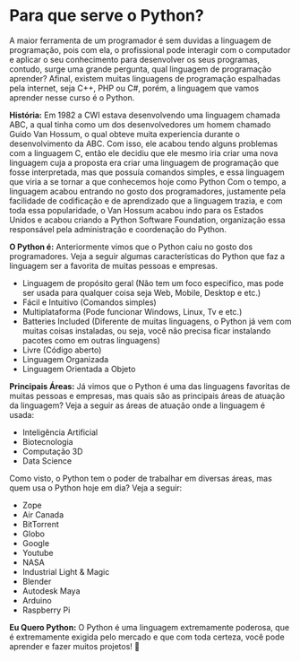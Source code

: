 # Para que serve o Python?

A maior ferramenta de um programador é sem duvidas a linguagem de programação, pois com ela, o profissional pode interagir com o computador e aplicar o seu conhecimento para desenvolver os seus programas, contudo, surge uma grande pergunta, qual linguagem de programação aprender? Afinal, existem muitas linguagens de programação espalhadas pela internet, seja C++, PHP ou C#, porém, a linguagem que vamos aprender nesse curso é o Python.

**História:**
Em 1982 a CWI estava desenvolvendo uma linguagem chamada ABC, a qual tinha como um dos desenvolvedores um homem chamado Guido Van Hossum, o qual obteve muita experiencia durante o desenvolvimento da ABC. Com isso, ele acabou tendo alguns problemas com a linguagem C, então ele decidiu que ele mesmo iria criar uma nova linguagem cuja a proposta era criar uma linguagem de programação que fosse interpretada, mas que possuía comandos simples, e essa linguagem que viria a se tornar a que conhecemos hoje como Python Com o tempo, a linguagem acabou entrando no gosto dos programadores, justamente pela facilidade de codificação e de aprendizado que a linguagem trazia, e com toda essa popularidade, o Van Hossum acabou indo para os Estados Unidos e acabou criando a Python Software Foundation, organização essa responsável pela administração e coordenação do Python.

**O Python é:**
Anteriormente vimos que o Python caiu no gosto dos programadores. Veja a seguir algumas características do Python que faz a linguagem ser a favorita de muitas pessoas e empresas.

- Linguagem de propósito geral (Não tem um foco especifico, mas pode ser usada para qualquer coisa seja Web, Mobile, Desktop e etc.)
- Fácil e Intuitivo (Comandos simples)
- Multiplataforma (Pode funcionar Windows, Linux, Tv e etc.)
- Batteries Included (Diferente de muitas linguagens, o Python já vem com muitas coisas instaladas, ou seja, você não precisa ficar instalando pacotes como em outras linguagens)
- Livre (Código aberto)
- Linguagem Organizada
- Linguagem Orientada a Objeto

**Principais Áreas:**
Já vimos que o Python é uma das linguagens favoritas de muitas pessoas e empresas, mas quais são as principais áreas de atuação da linguagem? Veja a seguir as áreas de atuação onde a linguagem é usada:

- Inteligência Artificial
- Biotecnologia
- Computação 3D
- Data Science

Como visto, o Python tem o poder de trabalhar em diversas áreas, mas quem usa o Python hoje em dia? Veja a seguir:

- Zope
- Air Canada
- BitTorrent
- Globo
- Google
- Youtube
- NASA
- Industrial Light & Magic
- Blender
- Autodesk Maya
- Arduino
- Raspberry Pi

**Eu Quero Python:**
O Python é uma linguagem extremamente poderosa, que é extremamente exigida pelo mercado e que com toda certeza, você pode aprender e fazer muitos projetos! 🐍